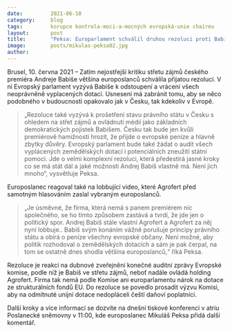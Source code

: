 ```yaml
---
date:         2021-06-10
category:     blog
tags:         korupce kontrola-moci-a-mocných evropská-unie chaireu
layout:       post
title:        "Peksa: Europarlament schválil druhou rezoluci proti Babišovi. Pokud premiér situaci nevyřeší, bude na tom tratit celé Česko"
image:        posts/mikulas-peksa02.jpg
author:       
---
```




Brusel, 10. června 2021 – Zatím nejostřejší kritiku střetu zájmů českého premiéra Andreje Babiše většina europoslanců schválila přijatou rezolucí. V ní Evropský parlament vyzývá Babiše k odstoupení a vrácení všech neoprávněně vyplacených dotací. Usnesení má zabránit tomu, aby se něco podobného v budoucnosti opakovalo jak v Česku, tak kdekoliv v Evropě.

> „Rezoluce také vyzývá k prošetření stavu právního státu v Česku s ohledem na střet zájmů a ovládnutí médií jako základních demokratických pojistek Babišem. Česku tak bude jen kvůli premiérově hamižnosti hrozit, že přijde o evropské peníze a hlavně zbytky důvěry. Evropský parlament bude také žádat o audit všech vyplácených zemědělských dotací i potenciálních zneužití státní pomoci. Jde o velmi komplexní rezoluci, která předestírá jasné kroky co se má stát dál a jaké možnosti Andrej Babiš vlastně má. Není jich mnoho“, vysvětluje Peksa.

Europoslanec reagoval také na lobbující video, které Agrofert před samotným hlasováním zaslal vybraným europoslanců. 

> „Je úsměvné, že firma, která nemá s panem premiérem nic společného, se ho tímto způsobem zastává a tvrdí, že jde jen o politický spor. Andrej Babiš stále vlastní Agrofert a Agrofert za něj nyní lobbuje.. Babiš svým konáním vážně porušuje principy právního státu a obírá o peníze všechny evropské občany. Není možné, aby politik rozhodoval o zemědělských dotacích a sám je pak čerpal, na tom se ostatně dnes shodla většina europoslanců,“ říká Peksa.

Rezoluce je reakcí na dubnové zveřejnění konečné auditní zprávy Evropské komise, podle níž je Babiš ve střetu zájmů, neboť nadále ovládá holding Agrofert. Firma tak nemá podle Komise ani europarlamentu nárok na dotace ze strukturálních fondů EU. Do rezoluce se povedlo prosadit výzvu Komisi, aby na odmítnuté unijní dotace nedopláceli čeští daňoví poplatníci.

Další kroky a více informací se dozvíte na dnešní tiskové konferenci v atriu Poslanecké sněmovny v 11:00, kde europoslanec Mikuláš Peksa přidá další komentář.
